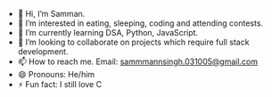 - 👋 Hi, I’m Samman.
- 👀 I’m interested in eating, sleeping, coding and attending contests.
- 🌱 I’m currently learning DSA, Python, JavaScript.
- 💞️ I’m looking to collaborate on projects which require full stack development.
- 📫 How to reach me. Email: sammmannsingh.031005@gmail.com
- 😄 Pronouns: He/him
- ⚡ Fun fact: I still love C

